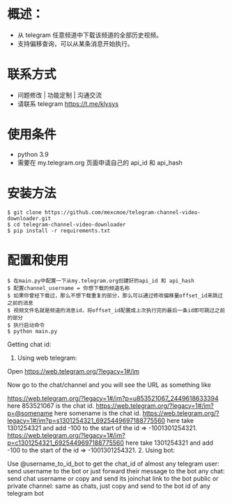 # 概述：
* 从 telegram 任意频道中下载该频道的全部历史视频。
* 支持偏移查询，可以从某条消息开始执行。

# 联系方式
* 问题修改 | 功能定制 | 沟通交流
* 请联系 telegram https://t.me/klysys

# 使用条件
* python 3.9
* 需要在 my.telegram.org 页面申请自己的 api_id 和 api_hash

# 安装方法
```
$ git clone https://github.com/mexcmoe/telegram-channel-video-downloader.git
$ cd telegram-channel-video-downloader
$ pip install -r requirements.txt
```

# 配置和使用
```
$ 在main.py中配置一下从my.telegram.org创建好的api_id 和 api_hash
$ 配置channel_username = 你想下载的频道名称
$ 如果你曾经下载过，那么不想下载重复的部分，那么可以通过修改偏移量offset_id来跳过之前的消息
$ 视频文件名就是频道的消息id，将offset_id配置成上次执行完的最后一条id即可跳过之前的部分
$ 执行启动命令
$ python main.py
```

Getting chat id:

1. Using web telegram:

Open https://web.telegram.org/?legacy=1#/im

Now go to the chat/channel and you will see the URL as something like

https://web.telegram.org/?legacy=1#/im?p=u853521067_2449618633394 here 853521067 is the chat id.
https://web.telegram.org/?legacy=1#/im?p=@somename here somename is the chat id.
https://web.telegram.org/?legacy=1#/im?p=s1301254321_6925449697188775560 here take 1301254321 and add -100 to the start of the id => -1001301254321.
https://web.telegram.org/?legacy=1#/im?p=c1301254321_6925449697188775560 here take 1301254321 and add -100 to the start of the id => -1001301254321.
2. Using bot:

Use @username_to_id_bot to get the chat_id of
almost any telegram user: send username to the bot or just forward their message to the bot
any chat: send chat username or copy and send its joinchat link to the bot
public or private channel: same as chats, just copy and send to the bot
id of any telegram bot




